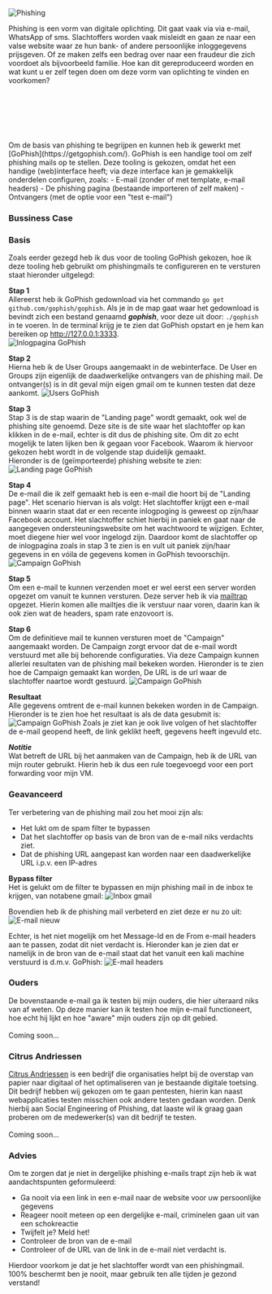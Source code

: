 <img src="./images/phishing.jpg" alt="Phishing" class="phishing_img">
<p style="margin-top: 14px;">Phishing is een vorm van digitale oplichting. Dit gaat vaak via via e-mail, WhatsApp of sms. 
Slachtoffers worden vaak misleidt en gaan ze naar een valse website waar ze hun bank- of andere persoonlijke inloggegevens prijsgeven. 
Of ze maken zelfs een bedrag over naar een fraudeur die zich voordoet als bijvoorbeeld familie. 
Hoe kan dit gereproduceerd worden en wat kunt u er zelf tegen doen om deze vorm van oplichting te vinden en voorkomen?
</p>

<p style="margin-top: 110px;"></p>Om de basis van phishing te begrijpen en kunnen heb ik gewerkt met [GoPhish](https://getgophish.com/). GoPhish is een handige tool om zelf phishing mails op te stellen.
Deze tooling is gekozen, omdat het een handige (web)interface heeft; via deze interface kan je gemakkelijk onderdelen configuren, zoals:
- E-mail (zonder of met template, e-mail headers)
- De phishing pagina (bestaande importeren of zelf maken)
- Ontvangers (met de optie voor een "test e-mail")

### Bussiness Case

### Basis
Zoals eerder gezegd heb ik dus voor de tooling GoPhish gekozen, hoe ik deze tooling heb gebruikt om phishingmails te configureren
en te versturen staat hieronder uitgelegd:<br />

**Stap 1**<br />
Allereerst heb ik GoPhish gedownload via het commando ``go get github.com/gophish/gophish``. 
Als je in de map gaat waar het gedownload is bevindt zich een bestand genaamd ***gophish***, voor deze uit door: ```./gophish```
in te voeren. In de terminal krijg je te zien dat GoPhish opstart en je hem kan bereiken op http://127.0.0.1:3333. <br /> 
<img src="./images/phishing/GoPhish_adminpage.PNG" alt="Inlogpagina GoPhish" class="phish_img_login">

**Stap 2**<br />
Hierna heb ik de User Groups aangemaakt in de webinterface. De User en Groups zijn eigenlijk de daadwerkelijke ontvangers van de phishing mail.
De ontvanger(s) is in dit geval mijn eigen gmail om te kunnen testen dat deze aankomt.
<img src="./images/phishing/Users.PNG" alt="Users GoPhish" class="phish_img">

**Stap 3**<br />
Stap 3 is de stap waarin de "Landing page" wordt gemaakt, ook wel de phishing site genoemd. Deze site is de site waar het slachtoffer
op kan klikken in de e-mail, echter is dit dus de phishing site. Om dit zo echt mogelijk te laten lijken ben ik gegaan voor Facebook. Waarom ik hiervoor gekozen hebt wordt in
de volgende stap duidelijk gemaakt. <br /> 
Hieronder is de (geïmporteerde) phishing website te zien:
<img src="./images/phishing/landing_page_fb.PNG" alt="Landing page GoPhish" class="phish_img">

**Stap 4**<br />
De e-mail die ik zelf gemaakt heb is een e-mail die hoort bij de "Landing page". Het scenario hiervan is als volgt:
Het slachtoffer krijgt een e-mail binnen waarin staat dat er een recente inlogpoging is geweest op zijn/haar Facebook account. 
Het slachtoffer schiet hierbij in paniek en gaat naar de aangegeven ondersteuningswebsite om het wachtwoord te wijzigen. Echter, moet 
diegene hier wel voor ingelogd zijn. Daardoor komt de slachtoffer op de inlogpagina zoals in stap 3 te zien is en vult uit paniek 
zijn/haar gegevens in en vóila de gegevens komen in GoPhish tevoorschijn.
<img src="./images/phishing/e_mail.PNG" alt="Campaign GoPhish" class="phish_img">

**Stap 5**<br />
Om een e-mail te kunnen verzenden moet er wel eerst een server worden opgezet om vanuit te kunnen versturen.
Deze server heb ik via [mailtrap](https://mailtrap.io/) opgezet. Hierin komen alle mailtjes die ik verstuur naar voren, daarin kan ik
ook zien wat de headers, spam rate enzovoort is.

**Stap 6**<br />
Om de definitieve mail te kunnen versturen moet de "Campaign" aangemaakt worden. De Campaign zorgt ervoor dat
de e-mail wordt verstuurd met alle bij behorende configuraties. Via deze Campaign kunnen allerlei resultaten van de phishing mail bekeken worden.
Hieronder is te zien hoe de Campaign gemaakt kan worden, De URL is de url waar de slachtoffer naartoe wordt gestuurd.
<img src="./images/phishing/Campaign.PNG" alt="Campaign GoPhish" class="phish_img">

**Resultaat**<br />
Alle gegevens omtrent de e-mail kunnen bekeken worden in de Campaign. Hieronder is te zien hoe het resultaat is als de data gesubmit is:
<img src="./images/phishing/credentials_shown.PNG" alt="Campaign GoPhish" class="phish_img">
Zoals je ziet kan je ook live volgen of het slachtoffer de e-mail geopend heeft, de link geklikt heeft, gegevens heeft ingevuld etc.

***Notitie***<br />
Wat betreft de URL bij het aanmaken van de Campaign, heb ik de URL van mijn router gebruikt. Hierin heb ik dus een rule toegevoegd
voor een port forwarding voor mijn VM.

### Geavanceerd
Ter verbetering van de phishing mail zou het mooi zijn als:
- Het lukt om de spam filter te bypassen
- Dat het slachtoffer op basis van de bron van de e-mail niks verdachts ziet.
- Dat de phishing URL aangepast kan worden naar een daadwerkelijke URL i.p.v. een IP-adres

**Bypass filter** <br />
Het is gelukt om de filter te bypassen en mijn phishing mail in de inbox te krijgen, van notabene gmail:
<img src="./images/phishing/Inbox.PNG" alt="Inbox gmail" class="phish_img">

Bovendien heb ik de phishing mail verbeterd en ziet deze er nu zo uit:
<img src="./images/phishing/e-mail2.0.PNG" alt="E-mail nieuw" class="phish_img">

Echter, is het niet mogelijk om het Message-Id en de From e-mail headers aan te passen, zodat dit niet verdacht is. Hieronder
kan je zien dat er namelijk in de bron van de e-mail staat dat het vanuit een kali machine verstuurd is d.m.v. GoPhish:
<img src="./images/phishing/headers.PNG" alt="E-mail headers" class="phish_img">

### Ouders
De bovenstaande e-mail ga ik testen bij mijn ouders, die hier uiteraard niks van af weten. Op deze manier kan ik testen hoe mijn e-mail
functioneert, hoe echt hij lijkt en hoe "aware" mijn ouders zijn op dit gebied. <br />
                                                                                <br />
                                                                                Coming soon...
### Citrus Andriessen
[Citrus Andriessen](https://www.citrusandriessen.nl/) is een bedrijf die organisaties helpt bij de overstap van papier naar digitaal of het optimaliseren van je bestaande digitale toetsing.
Dit bedrijf hebben wij gekozen om te gaan pentesten, hierin kan naast webapplicaties testen misschien ook andere testen gedaan worden. Denk hierbij
aan Social Engineering of Phishing, dat laaste wil ik graag gaan proberen om de medewerker(s) van dit bedrijf te testen.<br />
<br />
Coming soon...

### Advies
Om te zorgen dat je niet in dergelijke phishing e-mails trapt zijn heb ik wat aandachtspunten geformuleerd:
- Ga nooit via een link in een e-mail naar de website voor uw persoonlijke gegevens
- Reageer nooit meteen op een dergelijke e-mail, criminelen gaan uit van een schokreactie
- Twijfelt je? Meld het!
- Controleer de bron van de e-mail
- Controleer of de URL van de link in de e-mail niet verdacht is.

Hierdoor voorkom je dat je het slachtoffer wordt van een phishingmail. 100% beschermt ben je nooit, maar gebruik ten alle tijden je
gezond verstand!

